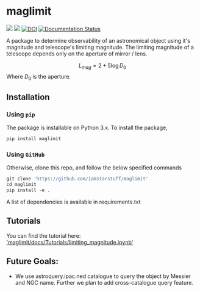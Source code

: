 # maglimit

![](https://img.shields.io/github/license/iamstarstuff/maglimit)
![](https://img.shields.io/pypi/v/maglimit)
[![DOI](https://zenodo.org/badge/506751105.svg)](https://zenodo.org/badge/latestdoi/506751105)
[![Documentation Status](https://readthedocs.org/projects/maglimit/badge/?version=latest)](https://maglimit.readthedocs.io/en/latest/?badge=latest)

A package to determine observability of an astronomical object using it's magnitude and telescope's limiting magnitude.
The limiting magnitude of a telescope depends only on the aperture of mirror / lens.  


$$L_{mag} = 2 + 5\log{D_0}$$
Where $D_0$ is the aperture.  



## Installation

### Using `pip`
The package is installable on Python 3.x. To install the package,

```python
pip install maglimit
```

### Using `GitHub`
Otherwise, clone this repo, and follow the below specified commands

```python
git clone 'https://github.com/iamstarstuff/maglimit'
cd maglimit
pip install -e .
```
A list of dependencies is available in requirements.txt

 ## Tutorials
 You can find the tutorial here: ['maglimit/docs/Tutorials/limiting_magnitude.ipynb'](https://github.com/iamstarstuff/maglimit/blob/main/docs/Tutorial/limiting_magnitude.ipynb)


 ## Future Goals:
 - We use astroquery.ipac.ned catalogue to query the object by Messier and NGC name. 
    Further we plan to add cross-catalogue query feature.